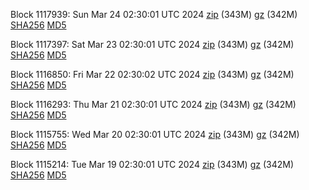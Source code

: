 Block 1117939: Sun Mar 24 02:30:01 UTC 2024 [zip](https://files.01coin.io/mainnet/2024-03-24/bootstrap.dat.zip) (343M) [gz](https://files.01coin.io/mainnet/2024-03-24/bootstrap.dat.tar.gz) (342M) [SHA256](https://files.01coin.io/mainnet/2024-03-24/sha256.txt) [MD5](https://files.01coin.io/mainnet/2024-03-24/md5.txt)

Block 1117397: Sat Mar 23 02:30:01 UTC 2024 [zip](https://files.01coin.io/mainnet/2024-03-23/bootstrap.dat.zip) (343M) [gz](https://files.01coin.io/mainnet/2024-03-23/bootstrap.dat.tar.gz) (342M) [SHA256](https://files.01coin.io/mainnet/2024-03-23/sha256.txt) [MD5](https://files.01coin.io/mainnet/2024-03-23/md5.txt)

Block 1116850: Fri Mar 22 02:30:02 UTC 2024 [zip](https://files.01coin.io/mainnet/2024-03-22/bootstrap.dat.zip) (343M) [gz](https://files.01coin.io/mainnet/2024-03-22/bootstrap.dat.tar.gz) (342M) [SHA256](https://files.01coin.io/mainnet/2024-03-22/sha256.txt) [MD5](https://files.01coin.io/mainnet/2024-03-22/md5.txt)

Block 1116293: Thu Mar 21 02:30:01 UTC 2024 [zip](https://files.01coin.io/mainnet/2024-03-21/bootstrap.dat.zip) (343M) [gz](https://files.01coin.io/mainnet/2024-03-21/bootstrap.dat.tar.gz) (342M) [SHA256](https://files.01coin.io/mainnet/2024-03-21/sha256.txt) [MD5](https://files.01coin.io/mainnet/2024-03-21/md5.txt)

Block 1115755: Wed Mar 20 02:30:01 UTC 2024 [zip](https://files.01coin.io/mainnet/2024-03-20/bootstrap.dat.zip) (343M) [gz](https://files.01coin.io/mainnet/2024-03-20/bootstrap.dat.tar.gz) (342M) [SHA256](https://files.01coin.io/mainnet/2024-03-20/sha256.txt) [MD5](https://files.01coin.io/mainnet/2024-03-20/md5.txt)

Block 1115214: Tue Mar 19 02:30:01 UTC 2024 [zip](https://files.01coin.io/mainnet/2024-03-19/bootstrap.dat.zip) (343M) [gz](https://files.01coin.io/mainnet/2024-03-19/bootstrap.dat.tar.gz) (342M) [SHA256](https://files.01coin.io/mainnet/2024-03-19/sha256.txt) [MD5](https://files.01coin.io/mainnet/2024-03-19/md5.txt)
